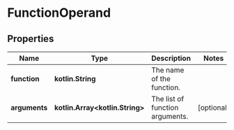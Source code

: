 
# FunctionOperand

## Properties
Name | Type | Description | Notes
------------ | ------------- | ------------- | -------------
**function** | **kotlin.String** | The name of the function. | 
**arguments** | **kotlin.Array&lt;kotlin.String&gt;** | The list of function arguments. |  [optional]



